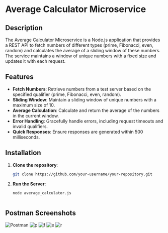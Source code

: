 # Average Calculator Microservice

## Description

The Average Calculator Microservice is a Node.js application that provides a REST API to fetch numbers of different types (prime, Fibonacci, even, random) and calculates the average of a sliding window of these numbers. The service maintains a window of unique numbers with a fixed size and updates it with each request.

## Features

- **Fetch Numbers**: Retrieve numbers from a test server based on the specified qualifier (prime, Fibonacci, even, random).
- **Sliding Window**: Maintain a sliding window of unique numbers with a maximum size of 10.
- **Average Calculation**: Calculate and return the average of the numbers in the current window.
- **Error Handling**: Gracefully handle errors, including request timeouts and invalid qualifiers.
- **Quick Responses**: Ensure responses are generated within 500 milliseconds.

## Installation

1. **Clone the repository**:
   ```bash
   git clone https://github.com/your-username/your-repository.git

2. **Run the Server**:
   ```bash
   node average_calculator.js



## Postman Screenshots
![Postman](images/postman.jpg)
![p](images/p.jpg)
![f](images/f.jpg)
![e](images/e.jpg)
![r](images/r.jpg)



